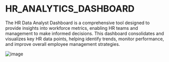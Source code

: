# HR_ANALYTICS_DASHBOARD
The HR Data Analyst Dashboard is a comprehensive tool designed to provide insights into workforce metrics, enabling HR teams and management to make informed decisions. This dashboard consolidates and visualizes key HR data points, helping identify trends, monitor performance, and improve overall employee management strategies.

![image](https://github.com/user-attachments/assets/7646402f-00b5-467e-bdd3-b476eec2f30f)

